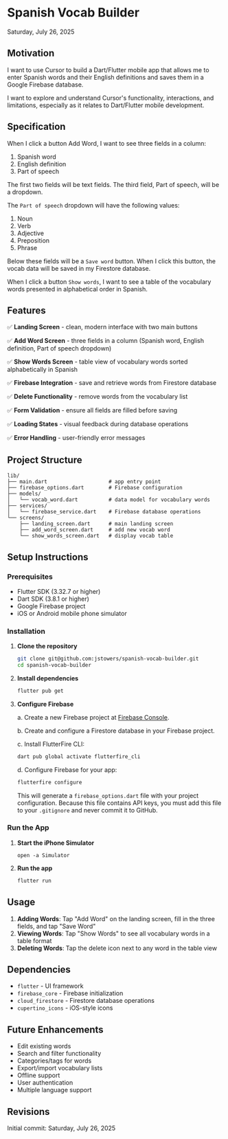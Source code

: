 # Spanish Vocab Builder

Saturday, July 26, 2025

## Motivation

I want to use Cursor to build a Dart/Flutter mobile app that allows me to enter Spanish words and their English definitions and saves them in a Google Firebase database.

I want to explore and understand Cursor's functionality, interactions, and limitations, especially as it relates to Dart/Flutter mobile development.

## Specification

When I click a button Add Word, I want to see three fields in a column:
1. Spanish word
2. English definition
3. Part of speech

The first two fields will be text fields.  The third field, Part of speech, will be a dropdown.

The `Part of speech` dropdown will have the following values:
1. Noun
2. Verb
3. Adjective
4. Preposition
5. Phrase

Below these fields will be a `Save word` button.  When I click this button, the vocab data will be saved in my Firestore database.

When I click a button `Show words`, I want to see a table of the vocabulary words presented in alphabetical order in Spanish.

## Features

✅ **Landing Screen** - clean, modern interface with two main buttons

✅ **Add Word Screen** - three fields in a column (Spanish word, English definition, Part of speech dropdown)

✅ **Show Words Screen** - table view of vocabulary words sorted alphabetically in Spanish

✅ **Firebase Integration** - save and retrieve words from Firestore database

✅ **Delete Functionality** - remove words from the vocabulary list

✅ **Form Validation** - ensure all fields are filled before saving

✅ **Loading States** - visual feedback during database operations

✅ **Error Handling** - user-friendly error messages

## Project Structure

```
lib/
├── main.dart                    # app entry point
├── firebase_options.dart        # Firebase configuration
├── models/
│   └── vocab_word.dart          # data model for vocabulary words
├── services/
│   └── firebase_service.dart    # Firebase database operations
└── screens/
    ├── landing_screen.dart      # main landing screen
    ├── add_word_screen.dart     # add new vocab word
    └── show_words_screen.dart   # display vocab table
```

## Setup Instructions

### Prerequisites
- Flutter SDK (3.32.7 or higher)
- Dart SDK (3.8.1 or higher)
- Google Firebase project
- iOS or Android mobile phone simulator

### Installation

1. __Clone the repository__
   
   ```bash
   git clone git@github.com:jstowers/spanish-vocab-builder.git
   cd spanish-vocab-builder
   ```

2. __Install dependencies__
   
   ```bash
   flutter pub get
   ```

3. __Configure Firebase__
   
   a. Create a new Firebase project at [Firebase Console](https://console.firebase.google.com/).
   
   b. Create and configure a Firestore database in your Firebase project.
   
   c. Install FlutterFire CLI:

   ```bash
   dart pub global activate flutterfire_cli
   ```
   
   d. Configure Firebase for your app:

   ```bash
   flutterfire configure
   ```
   
   This will generate a `firebase_options.dart` file with your project configuration.  Because this file contains API keys, you must add this file to your `.gitignore` and never commit it to GitHub.

### Run the App

1. __Start the iPhone Simulator__

   ```bsh
   open -a Simulator
   ```

2. **Run the app**

   ```bash
   flutter run
   ```

## Usage

1. **Adding Words**: Tap "Add Word" on the landing screen, fill in the three fields, and tap "Save Word"
2. **Viewing Words**: Tap "Show Words" to see all vocabulary words in a table format
3. **Deleting Words**: Tap the delete icon next to any word in the table view

## Dependencies

- `flutter` - UI framework
- `firebase_core` - Firebase initialization
- `cloud_firestore` - Firestore database operations
- `cupertino_icons` - iOS-style icons

## Future Enhancements

- Edit existing words
- Search and filter functionality
- Categories/tags for words
- Export/import vocabulary lists
- Offline support
- User authentication
- Multiple language support

## Revisions

Initial commit:  Saturday, July 26, 2025

